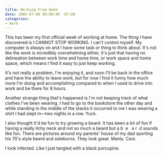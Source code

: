 ```yaml
---
title: Working From Home
date: 2005-07-08 00:00:00 -07:00
categories:
- Work
---
```


<p>
This has been my first official week of working at home. The thing I have discovered is I CANNOT STOP WORKING. I can't control myself. My computer is always on and I have some task or thing to think about. It's not like the work is incredibly overwhelming either, it's just that having no delineation between work time and home time, or work space and home space, which means I find it easy to just keep working.
</p>
<p>
It's not really a problem, I'm enjoying it, and soon I'll be back in the office and have the ability to leave work, but for now I find it funny how much more I'm doing and accomplishing compared to when I used to drive into work and be there for 8 hours.
</p>
<p>
Another strange thing that's happened is I'm not keeping track of what clothes I've been wearing. I had to go to the bookstore the other day and while standing in the middle of the stacks it occurred to me I was wearing a shirt I had slept in—two nights in a row. Yuck.
</p>
<p>
I also thought it'd be fun to try growing a beard. It has been a lot of fun if having a really itchy neck and not so much a beard but a b&nbsp; e&nbsp; &nbsp;a r&nbsp; d sounds like fun. There are pictures around my parents' house of my dad sporting his 70's style beard and sideburns. They look great. Manly. Cool.
</p>
<p>
I look infected. Like I just tangled with a black porcupine.
</p>
